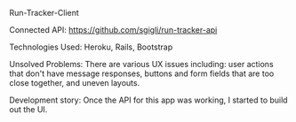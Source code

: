 Run-Tracker-Client

Connected API: https://github.com/sgigli/run-tracker-api

Technologies Used: Heroku, Rails, Bootstrap

Unsolved Problems: There are various UX issues including: user actions that don't
have message responses, buttons and form fields that are too close together,
and uneven layouts.

Development story: Once the API for this app was working, I started to build out
the UI. 
